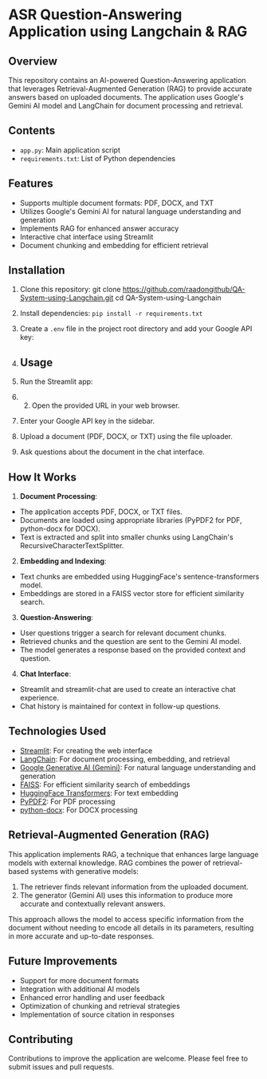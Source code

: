 # ASR Question-Answering Application using Langchain & RAG

## Overview

This repository contains an AI-powered Question-Answering application that leverages Retrieval-Augmented Generation (RAG) to provide accurate answers based on uploaded documents. The application uses Google's Gemini AI model and LangChain for document processing and retrieval.

## Contents

- `app.py`: Main application script
- `requirements.txt`: List of Python dependencies

## Features

- Supports multiple document formats: PDF, DOCX, and TXT
- Utilizes Google's Gemini AI for natural language understanding and generation
- Implements RAG for enhanced answer accuracy
- Interactive chat interface using Streamlit
- Document chunking and embedding for efficient retrieval

## Installation

1. Clone this repository:
git clone https://github.com/raadongithub/QA-System-using-Langchain.git
cd QA-System-using-Langchain

2. Install dependencies:
`pip install -r requirements.txt`

3. Create a `.env` file in the project root directory and add your Google API key:

4. ## Usage

1. Run the Streamlit app:

2. 2. Open the provided URL in your web browser.

3. Enter your Google API key in the sidebar.

4. Upload a document (PDF, DOCX, or TXT) using the file uploader.

5. Ask questions about the document in the chat interface.

## How It Works

1. **Document Processing**: 
- The application accepts PDF, DOCX, or TXT files.
- Documents are loaded using appropriate libraries (PyPDF2 for PDF, python-docx for DOCX).
- Text is extracted and split into smaller chunks using LangChain's RecursiveCharacterTextSplitter.

2. **Embedding and Indexing**:
- Text chunks are embedded using HuggingFace's sentence-transformers model.
- Embeddings are stored in a FAISS vector store for efficient similarity search.

3. **Question-Answering**:
- User questions trigger a search for relevant document chunks.
- Retrieved chunks and the question are sent to the Gemini AI model.
- The model generates a response based on the provided context and question.

4. **Chat Interface**:
- Streamlit and streamlit-chat are used to create an interactive chat experience.
- Chat history is maintained for context in follow-up questions.

## Technologies Used

- [Streamlit](https://streamlit.io/): For creating the web interface
- [LangChain](https://python.langchain.com/): For document processing, embedding, and retrieval
- [Google Generative AI (Gemini)](https://ai.google.dev/): For natural language understanding and generation
- [FAISS](https://github.com/facebookresearch/faiss): For efficient similarity search of embeddings
- [HuggingFace Transformers](https://huggingface.co/): For text embedding
- [PyPDF2](https://pypdf2.readthedocs.io/): For PDF processing
- [python-docx](https://python-docx.readthedocs.io/): For DOCX processing

## Retrieval-Augmented Generation (RAG)

This application implements RAG, a technique that enhances large language models with external knowledge. RAG combines the power of retrieval-based systems with generative models:

1. The retriever finds relevant information from the uploaded document.
2. The generator (Gemini AI) uses this information to produce more accurate and contextually relevant answers.

This approach allows the model to access specific information from the document without needing to encode all details in its parameters, resulting in more accurate and up-to-date responses.

## Future Improvements

- Support for more document formats
- Integration with additional AI models
- Enhanced error handling and user feedback
- Optimization of chunking and retrieval strategies
- Implementation of source citation in responses

## Contributing

Contributions to improve the application are welcome. Please feel free to submit issues and pull requests.
